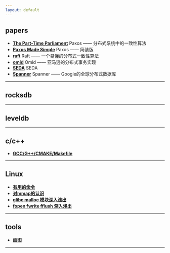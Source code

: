 ```yaml
---
layout: default
---
```


## papers
- [**The Part-Time Parliament**](/contents/papers/the_part-time_parliament)
Paxos —— 分布式系统中的一致性算法
- [**Paxos Made Simple**](/contents/papers/paxos_made_simple)
Paxos —— 简装版
- [**raft**](/contents/papers/raft)
Raft —— 一个易懂的分布式一致性算法
- [**omid**](/contents/papers/omid)
Omid —— 亚马逊的分布式事务实现
- [**SEDA**](/contents/papers/seda)
SEDA
- [**Spanner**](/contents/papers/spanner)
Spanner —— Google的全球分布式数据库

---
## rocksdb

---
## leveldb

---
## c/c++
- [**GCC/G++/CMAKE/Makefile**](/contents/cpp/gcc&cmake&makefile的常用知识点)

---
## Linux
- [**有用的命令**](/contents/linux/power_cmds)
- [**对mmap的认识**](/contents/linux/mmap)  
- [**glibc malloc 模块深入浅出**](/contents/linux/malloc)   
- [**fopen fwrite fflush 深入浅出**](/contents/linux/fxxx)

---
## tools
- [**画图**](/contents/tools/draw)

---
